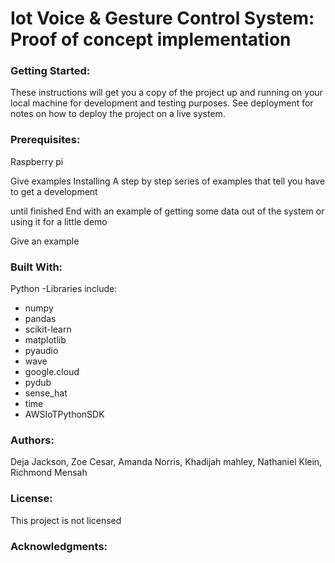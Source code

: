 # Iot Voice & Gesture Control System: Proof of concept implementation

### Getting Started:
These instructions will get you a copy of the project up and running on your local machine for development and testing purposes. See deployment for notes on how to deploy the project on a live system.

### Prerequisites:
Raspberry pi

Give examples
Installing
A step by step series of examples that tell you have to get a development

until finished
End with an example of getting some data out of the system or using it for a little demo

Give an example

### Built With:
Python
-Libraries include:
* numpy
* pandas
* scikit-learn
* matplotlib
* pyaudio
* wave
* google.cloud
* pydub
* sense_hat
* time
* AWSIoTPythonSDK


### Authors:
Deja Jackson,
Zoe Cesar,
Amanda Norris,
Khadijah mahley,
Nathaniel Klein,
Richmond Mensah


### License:
This project is not licensed

### Acknowledgments:


